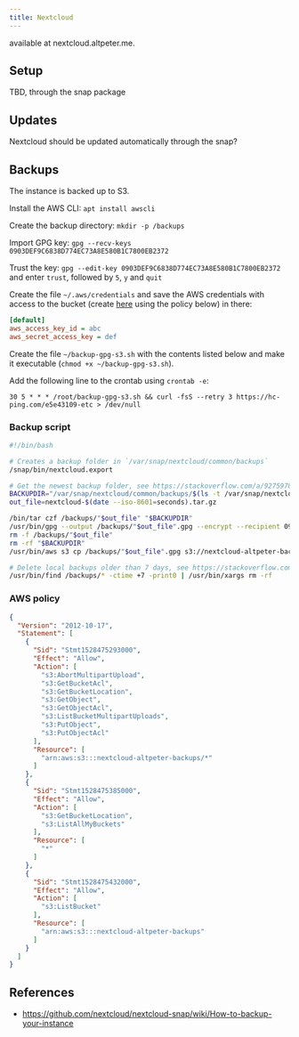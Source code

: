 ```yaml
---
title: Nextcloud
---
```


available at nextcloud.altpeter.me.

## Setup

TBD, through the snap package

## Updates

Nextcloud should be updated automatically through the snap?

## Backups

The instance is backed up to S3.

Install the AWS CLI: `apt install awscli`

Create the backup directory: `mkdir -p /backups`

Import GPG key: `gpg --recv-keys 0903DEF9C6838D774EC73A8E580B1C7800EB2372`

Trust the key: `gpg --edit-key 0903DEF9C6838D774EC73A8E580B1C7800EB2372` and enter `trust`, followed by `5`, `y` and `quit`

Create the file `~/.aws/credentials` and save the AWS credentials with access to the bucket (create [here](https://console.aws.amazon.com/iam/home?region=eu-central-1#/users) using the policy below) in there:

```ini
[default]
aws_access_key_id = abc
aws_secret_access_key = def
```

Create the file `~/backup-gpg-s3.sh` with the contents listed below and make it executable (`chmod +x ~/backup-gpg-s3.sh`).

Add the following line to the crontab using `crontab -e`:

```
30 5 * * * /root/backup-gpg-s3.sh && curl -fsS --retry 3 https://hc-ping.com/e5e43109-etc > /dev/null
```

### Backup script

```sh
#!/bin/bash

# Creates a backup folder in `/var/snap/nextcloud/common/backups`
/snap/bin/nextcloud.export

# Get the newest backup folder, see https://stackoverflow.com/a/9275978
BACKUPDIR="/var/snap/nextcloud/common/backups/$(ls -t /var/snap/nextcloud/common/backups | head -1)"
out_file=nextcloud-$(date --iso-8601=seconds).tar.gz

/bin/tar czf /backups/"$out_file" "$BACKUPDIR"
/usr/bin/gpg --output /backups/"$out_file".gpg --encrypt --recipient 0903DEF9C6838D774EC73A8E580B1C7800EB2372 /backups/"$out_file"
rm -f /backups/"$out_file"
rm -rf "$BACKUPDIR"
/usr/bin/aws s3 cp /backups/"$out_file".gpg s3://nextcloud-altpeter-backups/"$out_file".gpg --storage-class STANDARD_IA

# Delete local backups older than 7 days, see https://stackoverflow.com/a/13869000
/usr/bin/find /backups/* -ctime +7 -print0 | /usr/bin/xargs rm -rf
```

### AWS policy

```json
{
  "Version": "2012-10-17",
  "Statement": [
    {
      "Sid": "Stmt1528475293000",
      "Effect": "Allow",
      "Action": [
        "s3:AbortMultipartUpload",
        "s3:GetBucketAcl",
        "s3:GetBucketLocation",
        "s3:GetObject",
        "s3:GetObjectAcl",
        "s3:ListBucketMultipartUploads",
        "s3:PutObject",
        "s3:PutObjectAcl"
      ],
      "Resource": [
        "arn:aws:s3:::nextcloud-altpeter-backups/*"
      ]
    },
    {
      "Sid": "Stmt1528475385000",
      "Effect": "Allow",
      "Action": [
        "s3:GetBucketLocation",
        "s3:ListAllMyBuckets"
      ],
      "Resource": [
        "*"
      ]
    },
    {
      "Sid": "Stmt1528475432000",
      "Effect": "Allow",
      "Action": [
        "s3:ListBucket"
      ],
      "Resource": [
        "arn:aws:s3:::nextcloud-altpeter-backups"
      ]
    }
  ]
}
```

## References

* https://github.com/nextcloud/nextcloud-snap/wiki/How-to-backup-your-instance
